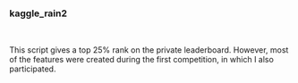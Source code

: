 ### kaggle_rain2 
<br />

This script gives a top 25% rank on the private leaderboard. However, most of the features were created during the first competition, in which I also participated.
